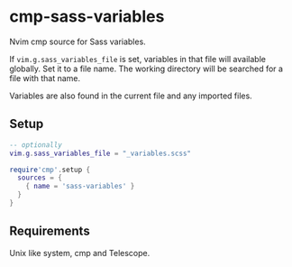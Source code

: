 # cmp-sass-variables

Nvim cmp source for Sass variables. 

If `vim.g.sass_variables_file` is set, variables in that file will
available globally. Set it to a file name. The working directory will
be searched for a file with that name.

Variables are also found in the current file and any imported files.

## Setup

```lua
-- optionally
vim.g.sass_variables_file = "_variables.scss"

require'cmp'.setup {
  sources = {
    { name = 'sass-variables' }
  }
}
```

## Requirements

Unix like system, cmp and Telescope.
